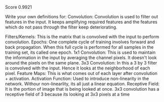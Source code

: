Score 0.9921

Write your own definitions for:
Convolution: Convolution is used to filter out features in the input. It keeps amplifying required features and the features which do not pass through the filter keep deteriorating.

Filters/Kernels: This is the matrix that is convolved with the input to perform convolution.
Epochs: One complete cycle of training involves forward and back propagation. When this full cycle is performed for all samples in the training set, its called one epoch.
1x1 Convolution: This is used to maintain the information in the input by averaging the channel pixels. It doesn't look around the pixels on the same plane.
3x3 Convolution: In this a 3 by 3 filter is convolved with the input. Hence it looks at the neighborhood of each pixel.
Feature Maps: This is what comes out of each layer after convolution + activation. 
Activation Function: Used to introduce non-linearity in the network. Withour non-linearlity, its all just a linear equation.
Receptive Field: It is the portion of image that is being looked at once. 3x3 convolution has a receptive field of 3 because its looking at 3x3 pixels at a time

